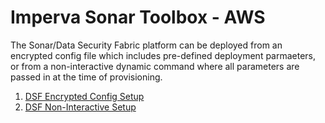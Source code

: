 # Imperva Sonar Toolbox - AWS

The Sonar/Data Security Fabric platform can be deployed from an encrypted config file which includes pre-defined deployment parmaeters, or from a non-interactive dynamic command where all parameters are passed in at the time of provisioning.   

1. [DSF Encrypted Config Setup](https://github.com/imperva/sonar-toolbox/tree/master/terraform/aws/encrypted-config-setup)
1. [DSF Non-Interactive Setup](https://github.com/imperva/sonar-toolbox/tree/master/terraform/azure/noninteractive-setup)

